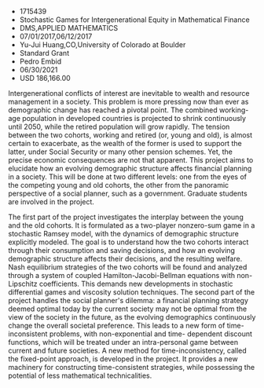 
* 1715439
* Stochastic Games for Intergenerational Equity in Mathematical Finance
* DMS,APPLIED MATHEMATICS
* 07/01/2017,06/12/2017
* Yu-Jui Huang,CO,University of Colorado at Boulder
* Standard Grant
* Pedro Embid
* 06/30/2021
* USD 186,166.00

Intergenerational conflicts of interest are inevitable to wealth and resource
management in a society. This problem is more pressing now than ever as
demographic change has reached a pivotal point. The combined working-age
population in developed countries is projected to shrink continuously until
2050, while the retired population will grow rapidly. The tension between the
two cohorts, working and retired (or, young and old), is almost certain to
exacerbate, as the wealth of the former is used to support the latter, under
Social Security or many other pension schemes. Yet, the precise economic
consequences are not that apparent. This project aims to elucidate how an
evolving demographic structure affects financial planning in a society. This
will be done at two different levels: one from the eyes of the competing young
and old cohorts, the other from the panoramic perspective of a social planner,
such as a government. Graduate students are involved in the project.

The first part of the project investigates the interplay between the young and
the old cohorts. It is formulated as a two-player nonzero-sum game in a
stochastic Ramsey model, with the dynamics of demographic structure explicitly
modeled. The goal is to understand how the two cohorts interact through their
consumption and saving decisions, and how an evolving demographic structure
affects their decisions, and the resulting welfare. Nash equilibrium strategies
of the two cohorts will be found and analyzed through a system of coupled
Hamilton-Jacobi-Bellman equations with non-Lipschitz coefficients. This demands
new developments in stochastic differential games and viscosity solution
techniques. The second part of the project handles the social planner's dilemma:
a financial planning strategy deemed optimal today by the current society may
not be optimal from the view of the society in the future, as the evolving
demographics continuously change the overall societal preference. This leads to
a new form of time-inconsistent problems, with non-exponential and time-
dependent discount functions, which will be treated under an intra-personal game
between current and future societies. A new method for time-inconsistency,
called the fixed-point approach, is developed in the project. It provides a new
machinery for constructing time-consistent strategies, while possessing the
potential of less mathematical technicalities.
